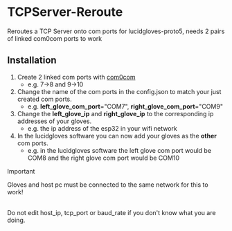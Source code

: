 # TCPServer-Reroute
Reroutes a TCP Server onto com ports for lucidgloves-proto5, needs 2 pairs of linked com0com ports to work



## Installation
1. Create 2 linked com ports with [com0com](https://com0com.sourceforge.net/)<br>
   - e.g. 7->8 and 9->10
2. Change the name of the com ports in the config.json to match your just created com ports.<br>
   - e.g. **left_glove_com_port**="COM7", **right_glove_com_port**="COM9"
3. Change the **left_glove_ip** and **right_glove_ip** to the corresponding ip addresses of your gloves.<br>
   - e.g. the ip address of the esp32 in your wifi network
4. In the lucidgloves software you can now add your gloves as the **__other__** com ports.<br>
   - e.g. in the lucidgloves software the left glove com port would be COM8 and the right glove com port would be COM10
> [!IMPORTANT]
> Gloves and host pc must be connected to the same network for this to work!<br>

<br>Do not edit host_ip, tcp_port or baud_rate if you don't know what you are doing.

